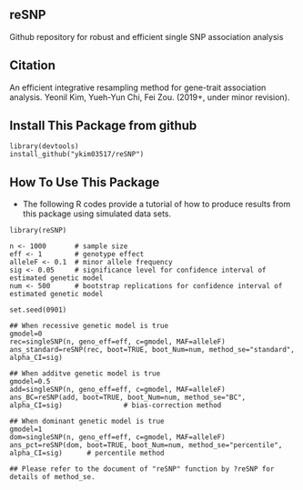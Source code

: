 ## reSNP
Github repository for robust and efficient single SNP association analysis 

## Citation
An efficient integrative resampling method for gene-trait association analysis. Yeonil Kim, Yueh-Yun Chi, Fei Zou. (2019+, under minor revision).

## Install This Package from github

```{r}
library(devtools)
install_github("ykim03517/reSNP")  
```

## How To Use This Package 
+ The following R codes provide a tutorial of how to produce results from this package using simulated data sets. 

```{r}
library(reSNP)

n <- 1000       # sample size 
eff <- 1        # genotype effect
alleleF <- 0.1  # minor allele frequency
sig <- 0.05     # significance level for confidence interval of estimated genetic model
num <- 500      # bootstrap replications for confidence interval of estimated genetic model

set.seed(0901)

## When recessive genetic model is true
gmodel=0
rec=singleSNP(n, geno_eff=eff, c=gmodel, MAF=alleleF)
ans_standard=reSNP(rec, boot=TRUE, boot_Num=num, method_se="standard", alpha_CI=sig)   

## When additve genetic model is true
gmodel=0.5
add=singleSNP(n, geno_eff=eff, c=gmodel, MAF=alleleF)
ans_BC=reSNP(add, boot=TRUE, boot_Num=num, method_se="BC", alpha_CI=sig)               # bias-correction method

## When dominant genetic model is true
gmodel=1
dom=singleSNP(n, geno_eff=eff, c=gmodel, MAF=alleleF)
ans_pct=reSNP(dom, boot=TRUE, boot_Num=num, method_se="percentile", alpha_CI=sig)      # percentile method 

## Please refer to the document of "reSNP" function by ?reSNP for details of method_se.

```
